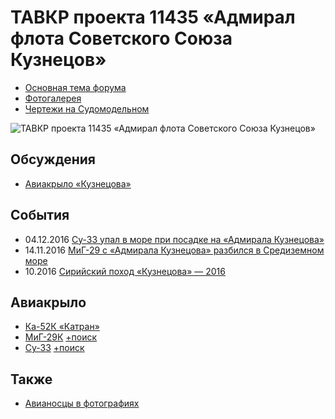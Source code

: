 # ТАВКР проекта 11435 «Адмирал флота Советского Союза Кузнецов»

- [Основная тема форума](http://forums.airbase.ru/2016/12/t72844--tavkr-proekta-11435-admiral-flota-sovetskogo-soyuza-kuznetso.html)
- [Фотогалерея](http://photos.wrk.ru/index.php?/category/69)
- [Чертежи на Судомодельном](http://forums.airbase.ru/2016/12/t57613--tavkr-pr-11435-shifr-krechet-admiral-flota-sovetskogo-soyuza.html)

![ТАВКР проекта 11435 «Адмирал флота Советского Союза Кузнецов»](http://photos.wrk.ru/_data/i/upload/2016/12/18/20161218172539-5fa81fce-me.jpg)

## Обсуждения

- [Авиакрыло «Кузнецова»](http://forums.airbase.ru/2016/12/t93630--aviakrylo-kuznetsova.html)

## События

- 04.12.2016 [Су-33 упал в море при посадке на «Адмирала Кузнецова»](http://forums.airbase.ru/2016/12/t94569--su-33-upal-v-more-pri-posadke-na-admirala-kuznetsova.html)
- 14.11.2016 [МиГ-29 с «Адмирала Кузнецова» разбился в Средиземном море](http://forums.airbase.ru/2016/12/t93662--mig-29-s-admirala-kuznetsova-razbilsya-v-sredizemnom-more.html)
- 10.2016 [Сирийский поход «Кузнецова» — 2016](http://www.tanzpol.org/2016/12/t93602--sirijskij-pokhod-kuznetsova-2016.html)

## Авиакрыло

- [Ка-52К «Катран»](http://forums.airbase.ru/2016/12/t94553--ka-52k-katran-palubnyj-vertolyot.463.html)
- [МиГ-29К](http://www.airbase.ru/hangar/planes/russia/mig/mig-29/mig-29k/) [+поиск](http://www.balancer.ru/tools/search/result/?q=МиГ-29К)
- [Су-33](http://www.airbase.ru/hangar/russia/soukhoi/su/33/) [+поиск](http://www.balancer.ru/tools/search/result/?q=Су-33%7CСу-27К)

## Также

- [Авианосцы в фотографиях](http://forums.airbase.ru/2016/12/t66857--avianostsy-v-fotografiyakh.html)
